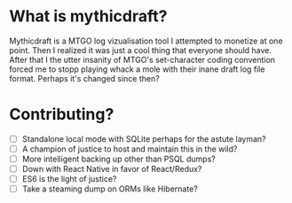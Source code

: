 # What is mythicdraft?

Mythicdraft is a MTGO log vizualisation tool I attempted to monetize at one point. Then I realized it was just a cool thing that everyone should have. After that I the utter insanity of MTGO's set-character coding convention forced me to stopp playing whack a mole with their inane draft log file format. Perhaps it's changed since then?

# Contributing?

- [ ] Standalone local mode with SQLite perhaps for the astute layman?
- [ ] A champion of justice to host and maintain this in the wild?
- [ ] More intelligent backing up other than PSQL dumps?
- [ ] Down with React Native in favor of React/Redux?
- [ ] ES6 is the light of justice?
- [ ] Take a steaming dump on ORMs like Hibernate?
